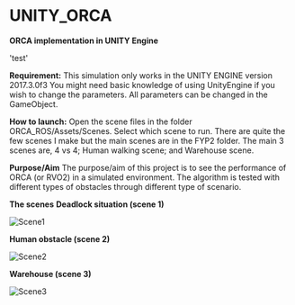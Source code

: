 # UNITY_ORCA
 **ORCA implementation in UNITY Engine**
 
 'test'

**Requirement:**
This simulation only works in the UNITY ENGINE
version 2017.3.0f3
You might need basic knowledge of using UnityEngine if you wish to change the parameters.
All parameters can be changed in the GameObject.

**How to launch:**
Open the scene files in the folder ORCA_ROS/Assets/Scenes.
Select which scene to run.
There are quite the few scenes I make but the main scenes are in the FYP2 folder.
The main 3 scenes are, 4 vs 4; Human walking scene; and Warehouse scene.

**Purpose/Aim**
The purpose/aim of this project is to see the performance of ORCA (or RVO2) in a simulated environment.
The algorithm is tested with different types of obstacles through different type of scenario.

**The scenes**
**Deadlock situation (scene 1)**



![Scene1](../master/gif/s1.gif)



**Human obstacle (scene 2)**



![Scene2](../master/gif/s2.gif)



**Warehouse (scene 3)**



![Scene3](../master/gif/s3.gif)
